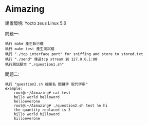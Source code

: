 # Aimazing
建置環境: Yocto zeus Linux 5.6 

問題一:
    
    執行 make 產生執行檔
    執行 make test 產生測試檔
    執行 "./tcp interface port" for sniffing and store to stored.txt
    執行 "./send" 傳送tcp stream 到 127.0.0.1:80
    執行測試腳本 "./question1.sh"
    
問題二:
    
    執行 "question2.sh 檔案名 關鍵字 取代字串" 
    example:
        root@:~/Aimazing# cat test
        hello world helloword
        helloeverone
        root@:~/Aimazing# ./question2.sh test he hi
        the quantity replaced is 3
        hillo world hilloword
        hilloeverone
